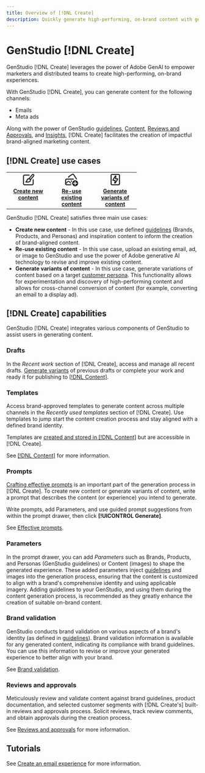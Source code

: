 ```yaml
---
title: Overview of [!DNL Create]
description: Quickly generate high-performing, on-brand content with generative AI in GenStudio [!DNL Create].
---
```


# GenStudio [!DNL Create]

GenStudio [!DNL Create] leverages the power of Adobe GenAI to empower marketers and distributed teams to create high-performing, on-brand experiences.

With GenStudio [!DNL Create], you can generate content for the following channels:

* Emails
* Meta ads
<!-- * Social media images and ads
* Display ads -->

Along with the power of GenStudio [guidelines](/help/user-guide/guidelines/overview.md), [Content](/help/user-guide/content/overview.md), [Reviews and Approvals](/help/user-guide/approvals/overview.md), and [Insights](/help/user-guide/insights/overview.md), [!DNL Create] facilitates the creation of impactful brand-aligned marketing content.

## [!DNL Create] use cases

<table style="table-layout:fixed">
<tr style="border: 0;">
   <td align="center" valign="top" width="100">
      <a href="/help/tutorials/create-email-experience.md">
      <img alt="Create new content" src="../../assets/icons/icon-create.svg" width="35">
      </a>
      <div>
         <a href="../content/overview.md">
         <strong>Create new content</strong>
         </a>
      </div>
   </td>
   <td align="center" valign="top" width="100">
      <a href="../create/overview.md">
      <img alt="Re-use existing content" src="../../assets/icons/icon-addContent.svg" width="35">
      </a>
      <div>
         <a href="/help/user-guide/content/overview.md">
         <strong>Re-use existing content</strong>
         </a>
      </div>
   </td>
   <td align="center" valign="top" width="100">
      <a href="/help/user-guide/content/overview.md">
      <img alt="Generate variants of content" src="../../assets/icons/icon-template.svg" width="35">
      </a>
      <div>
         <a href="../create/generate-variants.md">
         <strong>Generate variants of content</strong>
         </a>
      </div>
   </td>
</tr>
</table>

GenStudio [!DNL Create] satisfies three main use cases:

* **Create new content** - In this use case, use defined [guidelines](/help/user-guide/guidelines/overview.md) (Brands, Products, and Personas) and inspiration content to inform the creation of brand-aligned content.
* **Re-use existing content** - In this use case, upload an existing email, ad, or image to GenStudio and use the power of Adobe generative AI technology to revise and improve existing content.
* **Generate variants of content** - In this use case, generate variations of content based on a target [customer persona](/help/user-guide/guidelines/personas.md). This functionality allows for experimentation and discovery of high-performing content and allows for cross-channel conversion of content (for example, converting an email to a display ad).

## [!DNL Create] capabilities

GenStudio [!DNL Create] integrates various components of GenStudio to assist users in generating content.

### Drafts

In the _Recent work_ section of [!DNL Create], access and manage all recent drafts. [Generate variants](/help/user-guide/create/generate-variants.md) of previous drafts or complete your work and ready it for publishing to [[!DNL Content]](/help/user-guide/content/overview.md).

### Templates

Access brand-approved templates to generate content across multiple channels in the _Recently used templates_ section of [!DNL Create]. Use templates to jump start the content creation process and stay aligned with a defined brand identity.

Templates are [created and stored in [!DNL Content]](/help/user-guide/content/overview.md) but are accessible in [!DNL Create].

See [[!DNL Content]](/help/user-guide/content/overview.md) for more information.

### Prompts

[Crafting effective prompts](/help/user-guide/effective-prompts.md) is an important part of the generation process in [!DNL Create]. To create new content or generate variants of content, write a prompt that describes the content (or experience) you intend to generate.

Write prompts, add Parameters, and use guided prompt suggestions from within the prompt drawer, then click **[!UICONTROL Generate]**.

See [Effective prompts](/help/user-guide/effective-prompts.md).

### Parameters

In the prompt drawer, you can add _Parameters_ such as Brands, Products, and Personas (GenStudio guidelines) or Content (images) to shape the generated experience. These added parameters inject [guidelines](/help/user-guide/guidelines/overview.md) and images into the generation process, ensuring that the content is customized to align with a brand's comprehensive identity and using applicable imagery. Adding guidelines to your GenStudio, and using them during the content generation process, is recommended as they greatly enhance the creation of suitable on-brand content.

### Brand validation

GenStudio conducts brand validation on various aspects of a brand's identity (as defined in [guidelines](/help/user-guide/guidelines/overview.md)). Brand validation information is available for any generated content, indicating its compliance with brand guidelines. You can use this information to revise or improve your generated experience to better align with your brand.

See [Brand validation](/help/user-guide/guidelines/brand-validation.md).


### Reviews and approvals

Meticulously review and validate content against brand guidelines, product documentation, and selected customer segments with [!DNL Create's] built-in reviews and approvals process. Solicit reviews, track review comments, and obtain approvals during the creation process.

See [Reviews and approvals](/help/user-guide/approvals/overview.md) for more information.

## Tutorials

See [Create an email experience](/help/tutorials/create-email-experience.md) for more information.

<!-- ### Anatomy of an email experience

## Prerequisites for using Create -->
